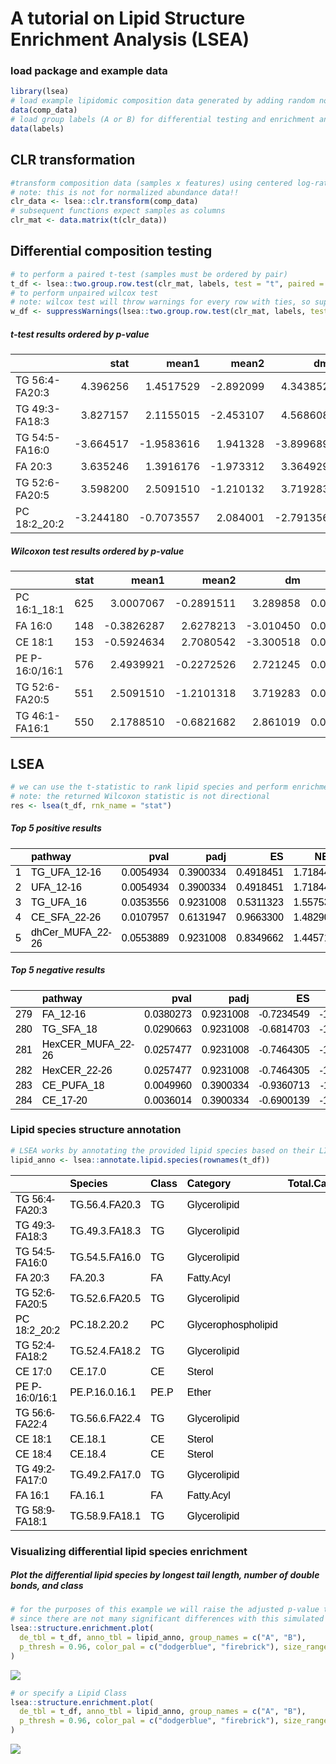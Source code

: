 A tutorial on Lipid Structure Enrichment Analysis (LSEA)
================

### load package and example data

``` r
library(lsea)
# load example lipidomic composition data generated by adding random noise to real data
data(comp_data)
# load group labels (A or B) for differential testing and enrichment analysis
data(labels)
```

## CLR transformation

``` r
#transform composition data (samples x features) using centered log-ratio transformation
# note: this is not for normalized abundance data!!
clr_data <- lsea::clr.transform(comp_data)
# subsequent functions expect samples as columns
clr_mat <- data.matrix(t(clr_data))
```

## Differential composition testing

``` r
# to perform a paired t-test (samples must be ordered by pair)
t_df <- lsea::two.group.row.test(clr_mat, labels, test = "t", paired = TRUE)
# to perform unpaired wilcox test
# note: wilcox test will throw warnings for every row with ties, so suppress those warnings
w_df <- suppressWarnings(lsea::two.group.row.test(clr_mat, labels, test = "w", paired = FALSE))
```

##### t-test results ordered by p-value

|                |      stat |      mean1 |     mean2 |        dm |    pvalue |      padj |
|:---------------|----------:|-----------:|----------:|----------:|----------:|----------:|
| TG 56:4-FA20:3 |  4.396256 |  1.4517529 | -2.892099 |  4.343852 | 0.0001654 | 0.1476720 |
| TG 49:3-FA18:3 |  3.827157 |  2.1155015 | -2.453107 |  4.568608 | 0.0007326 | 0.2358636 |
| TG 54:5-FA16:0 | -3.664517 | -1.9583616 |  1.941328 | -3.899689 | 0.0011143 | 0.2358636 |
| FA 20:3        |  3.635246 |  1.3916176 | -1.973312 |  3.364929 | 0.0012011 | 0.2358636 |
| TG 52:6-FA20:5 |  3.598200 |  2.5091510 | -1.210132 |  3.719283 | 0.0013206 | 0.2358636 |
| PC 18:2_20:2   | -3.244180 | -0.7073557 |  2.084001 | -2.791356 | 0.0032283 | 0.4616506 |

##### Wilcoxon test results ordered by p-value

|                | stat |      mean1 |      mean2 |        dm |    pvalue |      padj |
|:---------------|-----:|-----------:|-----------:|----------:|----------:|----------:|
| PC 16:1_18:1   |  625 |  3.0007067 | -0.2891511 |  3.289858 | 0.0000017 | 0.0015611 |
| FA 16:0        |  148 | -0.3826287 |  2.6278213 | -3.010450 | 0.0001078 | 0.0358698 |
| CE 18:1        |  153 | -0.5924634 |  2.7080542 | -3.300518 | 0.0001607 | 0.0358698 |
| PE P-16:0/16:1 |  576 |  2.4939921 | -0.2272526 |  2.721245 | 0.0001607 | 0.0358698 |
| TG 52:6-FA20:5 |  551 |  2.5091510 | -1.2101318 |  3.719283 | 0.0009932 | 0.1446534 |
| TG 46:1-FA16:1 |  550 |  2.1788510 | -0.6821682 |  2.861019 | 0.0010621 | 0.1446534 |

## LSEA

``` r
# we can use the t-statistic to rank lipid species and perform enrichment analysis using the GSEA algorithm
# note: the returned Wilcoxon statistic is not directional
res <- lsea(t_df, rnk_name = "stat")
```

##### Top 5 positive results

<table class=" lightable-material lightable-striped" style="color: black; font-family: &quot;Source Sans Pro&quot;, helvetica, sans-serif; margin-left: auto; margin-right: auto;">
<thead>
<tr>
<th style="text-align:left;">
</th>
<th style="text-align:left;">
pathway
</th>
<th style="text-align:right;">
pval
</th>
<th style="text-align:right;">
padj
</th>
<th style="text-align:right;">
ES
</th>
<th style="text-align:right;">
NES
</th>
</tr>
</thead>
<tbody>
<tr>
<td style="text-align:left;">
1
</td>
<td style="text-align:left;">
TG_UFA_12-16
</td>
<td style="text-align:right;">
0.0054934
</td>
<td style="text-align:right;">
0.3900334
</td>
<td style="text-align:right;">
0.4918451
</td>
<td style="text-align:right;">
1.718446
</td>
</tr>
<tr>
<td style="text-align:left;">
2
</td>
<td style="text-align:left;">
UFA_12-16
</td>
<td style="text-align:right;">
0.0054934
</td>
<td style="text-align:right;">
0.3900334
</td>
<td style="text-align:right;">
0.4918451
</td>
<td style="text-align:right;">
1.718446
</td>
</tr>
<tr>
<td style="text-align:left;">
3
</td>
<td style="text-align:left;">
TG_UFA_16
</td>
<td style="text-align:right;">
0.0353556
</td>
<td style="text-align:right;">
0.9231008
</td>
<td style="text-align:right;">
0.5311323
</td>
<td style="text-align:right;">
1.557537
</td>
</tr>
<tr>
<td style="text-align:left;">
4
</td>
<td style="text-align:left;">
CE_SFA_22-26
</td>
<td style="text-align:right;">
0.0107957
</td>
<td style="text-align:right;">
0.6131947
</td>
<td style="text-align:right;">
0.9663300
</td>
<td style="text-align:right;">
1.482900
</td>
</tr>
<tr>
<td style="text-align:left;">
5
</td>
<td style="text-align:left;">
dhCer_MUFA_22-26
</td>
<td style="text-align:right;">
0.0553889
</td>
<td style="text-align:right;">
0.9231008
</td>
<td style="text-align:right;">
0.8349662
</td>
<td style="text-align:right;">
1.445714
</td>
</tr>
</tbody>
</table>

##### Top 5 negative results

<table class=" lightable-material lightable-striped" style="color: black; font-family: &quot;Source Sans Pro&quot;, helvetica, sans-serif; margin-left: auto; margin-right: auto;">
<thead>
<tr>
<th style="text-align:left;">
</th>
<th style="text-align:left;">
pathway
</th>
<th style="text-align:right;">
pval
</th>
<th style="text-align:right;">
padj
</th>
<th style="text-align:right;">
ES
</th>
<th style="text-align:right;">
NES
</th>
</tr>
</thead>
<tbody>
<tr>
<td style="text-align:left;">
279
</td>
<td style="text-align:left;">
FA_12-16
</td>
<td style="text-align:right;">
0.0380273
</td>
<td style="text-align:right;">
0.9231008
</td>
<td style="text-align:right;">
-0.7234549
</td>
<td style="text-align:right;">
-1.551654
</td>
</tr>
<tr>
<td style="text-align:left;">
280
</td>
<td style="text-align:left;">
TG_SFA_18
</td>
<td style="text-align:right;">
0.0290663
</td>
<td style="text-align:right;">
0.9231008
</td>
<td style="text-align:right;">
-0.6814703
</td>
<td style="text-align:right;">
-1.599892
</td>
</tr>
<tr>
<td style="text-align:left;">
281
</td>
<td style="text-align:left;">
HexCER_MUFA_22-26
</td>
<td style="text-align:right;">
0.0257477
</td>
<td style="text-align:right;">
0.9231008
</td>
<td style="text-align:right;">
-0.7464305
</td>
<td style="text-align:right;">
-1.600932
</td>
</tr>
<tr>
<td style="text-align:left;">
282
</td>
<td style="text-align:left;">
HexCER_22-26
</td>
<td style="text-align:right;">
0.0257477
</td>
<td style="text-align:right;">
0.9231008
</td>
<td style="text-align:right;">
-0.7464305
</td>
<td style="text-align:right;">
-1.600932
</td>
</tr>
<tr>
<td style="text-align:left;">
283
</td>
<td style="text-align:left;">
CE_PUFA_18
</td>
<td style="text-align:right;">
0.0049960
</td>
<td style="text-align:right;">
0.3900334
</td>
<td style="text-align:right;">
-0.9360713
</td>
<td style="text-align:right;">
-1.611795
</td>
</tr>
<tr>
<td style="text-align:left;">
284
</td>
<td style="text-align:left;">
CE_17-20
</td>
<td style="text-align:right;">
0.0036014
</td>
<td style="text-align:right;">
0.3900334
</td>
<td style="text-align:right;">
-0.6900139
</td>
<td style="text-align:right;">
-1.842410
</td>
</tr>
</tbody>
</table>

### Lipid species structure annotation

``` r
# LSEA works by annotating the provided lipid species based on their LIPIDMAPS-style name
lipid_anno <- lsea::annotate.lipid.species(rownames(t_df))
```

<table class=" lightable-material lightable-striped" style="color: black; font-family: &quot;Source Sans Pro&quot;, helvetica, sans-serif; margin-left: auto; margin-right: auto;">
<thead>
<tr>
<th style="text-align:left;">
</th>
<th style="text-align:left;">
Species
</th>
<th style="text-align:left;">
Class
</th>
<th style="text-align:left;">
Category
</th>
<th style="text-align:right;">
Total.Carbons
</th>
<th style="text-align:right;">
Longest.Tail
</th>
<th style="text-align:right;">
Total.DBs
</th>
<th style="text-align:left;">
Saturation
</th>
<th style="text-align:left;">
Chain
</th>
</tr>
</thead>
<tbody>
<tr>
<td style="text-align:left;">
TG 56:4-FA20:3
</td>
<td style="text-align:left;">
TG.56.4.FA20.3
</td>
<td style="text-align:left;">
TG
</td>
<td style="text-align:left;">
Glycerolipid
</td>
<td style="text-align:right;">
56
</td>
<td style="text-align:right;">
20
</td>
<td style="text-align:right;">
4
</td>
<td style="text-align:left;">
PUFA
</td>
<td style="text-align:left;">
LCFA
</td>
</tr>
<tr>
<td style="text-align:left;">
TG 49:3-FA18:3
</td>
<td style="text-align:left;">
TG.49.3.FA18.3
</td>
<td style="text-align:left;">
TG
</td>
<td style="text-align:left;">
Glycerolipid
</td>
<td style="text-align:right;">
49
</td>
<td style="text-align:right;">
18
</td>
<td style="text-align:right;">
3
</td>
<td style="text-align:left;">
PUFA
</td>
<td style="text-align:left;">
LCFA
</td>
</tr>
<tr>
<td style="text-align:left;">
TG 54:5-FA16:0
</td>
<td style="text-align:left;">
TG.54.5.FA16.0
</td>
<td style="text-align:left;">
TG
</td>
<td style="text-align:left;">
Glycerolipid
</td>
<td style="text-align:right;">
54
</td>
<td style="text-align:right;">
16
</td>
<td style="text-align:right;">
5
</td>
<td style="text-align:left;">
PUFA
</td>
<td style="text-align:left;">
LCFA
</td>
</tr>
<tr>
<td style="text-align:left;">
FA 20:3
</td>
<td style="text-align:left;">
FA.20.3
</td>
<td style="text-align:left;">
FA
</td>
<td style="text-align:left;">
Fatty.Acyl
</td>
<td style="text-align:right;">
20
</td>
<td style="text-align:right;">
20
</td>
<td style="text-align:right;">
3
</td>
<td style="text-align:left;">
PUFA
</td>
<td style="text-align:left;">
LCFA
</td>
</tr>
<tr>
<td style="text-align:left;">
TG 52:6-FA20:5
</td>
<td style="text-align:left;">
TG.52.6.FA20.5
</td>
<td style="text-align:left;">
TG
</td>
<td style="text-align:left;">
Glycerolipid
</td>
<td style="text-align:right;">
52
</td>
<td style="text-align:right;">
20
</td>
<td style="text-align:right;">
6
</td>
<td style="text-align:left;">
PUFA
</td>
<td style="text-align:left;">
LCFA
</td>
</tr>
<tr>
<td style="text-align:left;">
PC 18:2_20:2
</td>
<td style="text-align:left;">
PC.18.2.20.2
</td>
<td style="text-align:left;">
PC
</td>
<td style="text-align:left;">
Glycerophospholipid
</td>
<td style="text-align:right;">
38
</td>
<td style="text-align:right;">
20
</td>
<td style="text-align:right;">
4
</td>
<td style="text-align:left;">
PUFA
</td>
<td style="text-align:left;">
LCFA
</td>
</tr>
<tr>
<td style="text-align:left;">
TG 52:4-FA18:2
</td>
<td style="text-align:left;">
TG.52.4.FA18.2
</td>
<td style="text-align:left;">
TG
</td>
<td style="text-align:left;">
Glycerolipid
</td>
<td style="text-align:right;">
52
</td>
<td style="text-align:right;">
18
</td>
<td style="text-align:right;">
4
</td>
<td style="text-align:left;">
PUFA
</td>
<td style="text-align:left;">
LCFA
</td>
</tr>
<tr>
<td style="text-align:left;">
CE 17:0
</td>
<td style="text-align:left;">
CE.17.0
</td>
<td style="text-align:left;">
CE
</td>
<td style="text-align:left;">
Sterol
</td>
<td style="text-align:right;">
17
</td>
<td style="text-align:right;">
17
</td>
<td style="text-align:right;">
0
</td>
<td style="text-align:left;">
SFA
</td>
<td style="text-align:left;">
LCFA
</td>
</tr>
<tr>
<td style="text-align:left;">
PE P-16:0/16:1
</td>
<td style="text-align:left;">
PE.P.16.0.16.1
</td>
<td style="text-align:left;">
PE.P
</td>
<td style="text-align:left;">
Ether
</td>
<td style="text-align:right;">
32
</td>
<td style="text-align:right;">
16
</td>
<td style="text-align:right;">
1
</td>
<td style="text-align:left;">
MUFA
</td>
<td style="text-align:left;">
LCFA
</td>
</tr>
<tr>
<td style="text-align:left;">
TG 56:6-FA22:4
</td>
<td style="text-align:left;">
TG.56.6.FA22.4
</td>
<td style="text-align:left;">
TG
</td>
<td style="text-align:left;">
Glycerolipid
</td>
<td style="text-align:right;">
56
</td>
<td style="text-align:right;">
22
</td>
<td style="text-align:right;">
6
</td>
<td style="text-align:left;">
PUFA
</td>
<td style="text-align:left;">
VLCFA
</td>
</tr>
<tr>
<td style="text-align:left;">
CE 18:1
</td>
<td style="text-align:left;">
CE.18.1
</td>
<td style="text-align:left;">
CE
</td>
<td style="text-align:left;">
Sterol
</td>
<td style="text-align:right;">
18
</td>
<td style="text-align:right;">
18
</td>
<td style="text-align:right;">
1
</td>
<td style="text-align:left;">
MUFA
</td>
<td style="text-align:left;">
LCFA
</td>
</tr>
<tr>
<td style="text-align:left;">
CE 18:4
</td>
<td style="text-align:left;">
CE.18.4
</td>
<td style="text-align:left;">
CE
</td>
<td style="text-align:left;">
Sterol
</td>
<td style="text-align:right;">
18
</td>
<td style="text-align:right;">
18
</td>
<td style="text-align:right;">
4
</td>
<td style="text-align:left;">
PUFA
</td>
<td style="text-align:left;">
LCFA
</td>
</tr>
<tr>
<td style="text-align:left;">
TG 49:2-FA17:0
</td>
<td style="text-align:left;">
TG.49.2.FA17.0
</td>
<td style="text-align:left;">
TG
</td>
<td style="text-align:left;">
Glycerolipid
</td>
<td style="text-align:right;">
49
</td>
<td style="text-align:right;">
17
</td>
<td style="text-align:right;">
2
</td>
<td style="text-align:left;">
UFA
</td>
<td style="text-align:left;">
LCFA
</td>
</tr>
<tr>
<td style="text-align:left;">
FA 16:1
</td>
<td style="text-align:left;">
FA.16.1
</td>
<td style="text-align:left;">
FA
</td>
<td style="text-align:left;">
Fatty.Acyl
</td>
<td style="text-align:right;">
16
</td>
<td style="text-align:right;">
16
</td>
<td style="text-align:right;">
1
</td>
<td style="text-align:left;">
MUFA
</td>
<td style="text-align:left;">
LCFA
</td>
</tr>
<tr>
<td style="text-align:left;">
TG 58:9-FA18:1
</td>
<td style="text-align:left;">
TG.58.9.FA18.1
</td>
<td style="text-align:left;">
TG
</td>
<td style="text-align:left;">
Glycerolipid
</td>
<td style="text-align:right;">
58
</td>
<td style="text-align:right;">
18
</td>
<td style="text-align:right;">
9
</td>
<td style="text-align:left;">
PUFA
</td>
<td style="text-align:left;">
LCFA
</td>
</tr>
</tbody>
</table>

### Visualizing differential lipid species enrichment

##### Plot the differential lipid species by longest tail length, number of double bonds, and class

``` r
# for the purposes of this example we will raise the adjusted p-value threshold
# since there are not many significant differences with this simulated data
lsea::structure.enrichment.plot(
  de_tbl = t_df, anno_tbl = lipid_anno, group_names = c("A", "B"),
  p_thresh = 0.96, color_pal = c("dodgerblue", "firebrick"), size_range = c(0.25, 2.5),
)
```

![](index_files/figure-gfm/unnamed-chunk-12-1.png)<!-- -->

``` r
# or specify a Lipid Class
lsea::structure.enrichment.plot(
  de_tbl = t_df, anno_tbl = lipid_anno, group_names = c("A", "B"),
  p_thresh = 0.96, color_pal = c("dodgerblue", "firebrick"), size_range = c(0.25, 2.5), class = "TG"
)
```

![](index_files/figure-gfm/unnamed-chunk-13-1.png)<!-- -->
